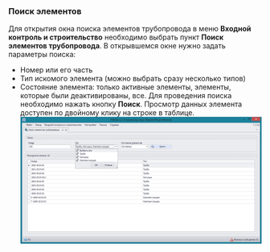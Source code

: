 ﻿
### Поиск элементов 
Для открытия окна поиска элементов трубопровода в меню **Входной контроль и строительство** необходимо выбрать пункт **Поиск элементов трубопровода**.
В открывшемся окне нужно задать параметры поиска:
* Номер или его часть
* Тип искомого элемента (можно выбрать сразу несколько типов)
* Состояние элемента: только активные элементы, элементы, которые были деактивированы, все.
Для проведения поиска необходимо нажать кнопку **Поиск**.
Просмотр данных элемента доступен по двойному клику на строке в таблице.
![_construction_elements_search.png](_construction_elements_search.png "")

